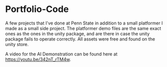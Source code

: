 # Portfolio-Code
A few projects that I've done at Penn State in addition to a small platformer
I made as a small side project. The platformer demo files are the same exact ones as the ones 
in the unity package, and are there in case the unity package fails to operate correctly.
All assets were free and found on the unity store. 

A video for the AI Demonstration can be found here at https://youtu.be/342nT_rTM4w. 
